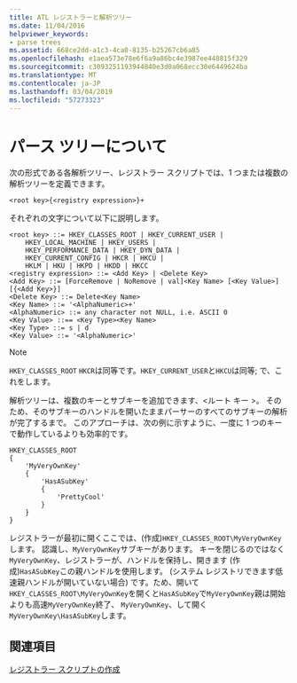 ```yaml
---
title: ATL レジストラーと解析ツリー
ms.date: 11/04/2016
helpviewer_keywords:
- parse trees
ms.assetid: 668ce2dd-a1c3-4ca0-8135-b25267cb6a85
ms.openlocfilehash: e1aea573e78e6f6a9a86bc4e3987ee448815f329
ms.sourcegitcommit: c3093251193944840e3d0a068ecc30e6449624ba
ms.translationtype: MT
ms.contentlocale: ja-JP
ms.lasthandoff: 03/04/2019
ms.locfileid: "57273323"
---
```

# <a name="understanding-parse-trees"></a>パース ツリーについて

次の形式である各解析ツリー、レジストラー スクリプトでは、1 つまたは複数の解析ツリーを定義できます。

```
<root key>{<registry expression>}+
```

それぞれの文字について以下に説明します。

```
<root key> ::= HKEY_CLASSES_ROOT | HKEY_CURRENT_USER |
    HKEY_LOCAL_MACHINE | HKEY_USERS |
    HKEY_PERFORMANCE_DATA | HKEY_DYN_DATA |
    HKEY_CURRENT_CONFIG | HKCR | HKCU |
    HKLM | HKU | HKPD | HKDD | HKCC
<registry expression> ::= <Add Key> | <Delete Key>
<Add Key> ::= [ForceRemove | NoRemove | val]<Key Name> [<Key Value>][{<Add Key>}]
<Delete Key> ::= Delete<Key Name>
<Key Name> ::= '<AlphaNumeric>+'
<AlphaNumeric> ::= any character not NULL, i.e. ASCII 0
<Key Value> ::== <Key Type><Key Name>
<Key Type> ::= s | d
<Key Value> ::= '<AlphaNumeric>'
```

> [!NOTE]
> `HKEY_CLASSES_ROOT` `HKCR`は同等です。`HKEY_CURRENT_USER`と`HKCU`は同等; で、これをします。

解析ツリーは、複数のキーとサブキーを追加できます、\<ルート キー >。 そのため、そのサブキーのハンドルを開いたままパーサーのすべてのサブキーの解析が完了するまで。 このアプローチは、次の例に示すように、一度に 1 つのキーで動作しているよりも効率的です。

```
HKEY_CLASSES_ROOT
{
    'MyVeryOwnKey'
    {
        'HasASubKey'
        {
            'PrettyCool'
        }
    }
}
```

レジストラーが最初に開くここでは、(作成)`HKEY_CLASSES_ROOT\MyVeryOwnKey`します。 認識し、`MyVeryOwnKey`サブキーがあります。 キーを閉じるのではなく`MyVeryOwnKey`、レジストラーが、ハンドルを保持し、開きます (作成)`HasASubKey`この親ハンドルを使用します。 (システム レジストリできます低速親ハンドルが開いていない場合) です。ため、開いて`HKEY_CLASSES_ROOT\MyVeryOwnKey`を開くと`HasASubKey`で`MyVeryOwnKey`親は開始よりも高速`MyVeryOwnKey`終了、 `MyVeryOwnKey`、して開く`MyVeryOwnKey\HasASubKey`します。

## <a name="see-also"></a>関連項目

[レジストラー スクリプトの作成](../atl/creating-registrar-scripts.md)
